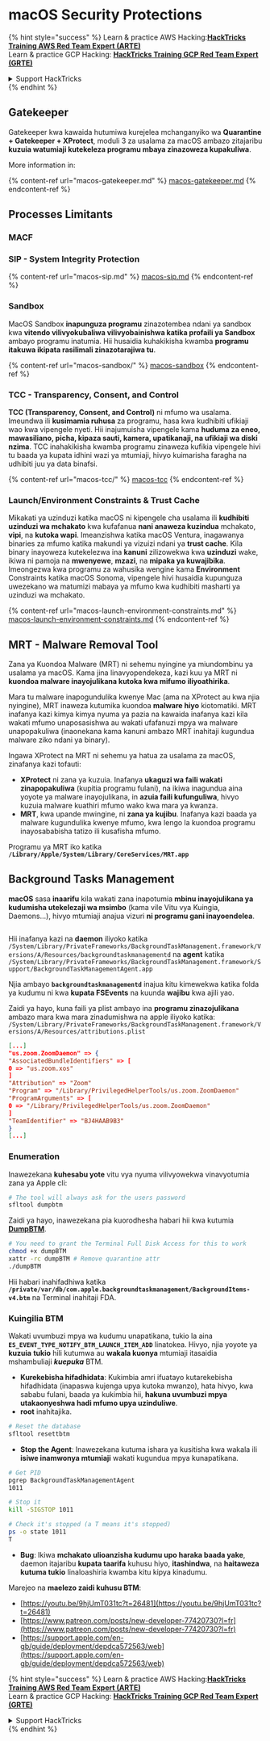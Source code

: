 # macOS Security Protections

{% hint style="success" %}
Learn & practice AWS Hacking:<img src="../../../.gitbook/assets/arte.png" alt="" data-size="line">[**HackTricks Training AWS Red Team Expert (ARTE)**](https://training.hacktricks.xyz/courses/arte)<img src="../../../.gitbook/assets/arte.png" alt="" data-size="line">\
Learn & practice GCP Hacking: <img src="../../../.gitbook/assets/grte.png" alt="" data-size="line">[**HackTricks Training GCP Red Team Expert (GRTE)**<img src="../../../.gitbook/assets/grte.png" alt="" data-size="line">](https://training.hacktricks.xyz/courses/grte)

<details>

<summary>Support HackTricks</summary>

* Check the [**subscription plans**](https://github.com/sponsors/carlospolop)!
* **Join the** 💬 [**Discord group**](https://discord.gg/hRep4RUj7f) or the [**telegram group**](https://t.me/peass) or **follow** us on **Twitter** 🐦 [**@hacktricks\_live**](https://twitter.com/hacktricks\_live)**.**
* **Share hacking tricks by submitting PRs to the** [**HackTricks**](https://github.com/carlospolop/hacktricks) and [**HackTricks Cloud**](https://github.com/carlospolop/hacktricks-cloud) github repos.

</details>
{% endhint %}

## Gatekeeper

Gatekeeper kwa kawaida hutumiwa kurejelea mchanganyiko wa **Quarantine + Gatekeeper + XProtect**, moduli 3 za usalama za macOS ambazo zitajaribu **kuzuia watumiaji kutekeleza programu mbaya zinazoweza kupakuliwa**.

More information in:

{% content-ref url="macos-gatekeeper.md" %}
[macos-gatekeeper.md](macos-gatekeeper.md)
{% endcontent-ref %}

## Processes Limitants

### MACF



### SIP - System Integrity Protection

{% content-ref url="macos-sip.md" %}
[macos-sip.md](macos-sip.md)
{% endcontent-ref %}

### Sandbox

MacOS Sandbox **inapunguza programu** zinazotembea ndani ya sandbox kwa **vitendo vilivyokubaliwa vilivyobainishwa katika profaili ya Sandbox** ambayo programu inatumia. Hii husaidia kuhakikisha kwamba **programu itakuwa ikipata rasilimali zinazotarajiwa tu**.

{% content-ref url="macos-sandbox/" %}
[macos-sandbox](macos-sandbox/)
{% endcontent-ref %}

### TCC - **Transparency, Consent, and Control**

**TCC (Transparency, Consent, and Control)** ni mfumo wa usalama. Imeundwa ili **kusimamia ruhusa** za programu, hasa kwa kudhibiti ufikiaji wao kwa vipengele nyeti. Hii inajumuisha vipengele kama **huduma za eneo, mawasiliano, picha, kipaza sauti, kamera, upatikanaji, na ufikiaji wa diski nzima**. TCC inahakikisha kwamba programu zinaweza kufikia vipengele hivi tu baada ya kupata idhini wazi ya mtumiaji, hivyo kuimarisha faragha na udhibiti juu ya data binafsi.

{% content-ref url="macos-tcc/" %}
[macos-tcc](macos-tcc/)
{% endcontent-ref %}

### Launch/Environment Constraints & Trust Cache

Mikakati ya uzinduzi katika macOS ni kipengele cha usalama ili **kudhibiti uzinduzi wa mchakato** kwa kufafanua **nani anaweza kuzindua** mchakato, **vipi**, na **kutoka wapi**. Imeanzishwa katika macOS Ventura, inagawanya binaries za mfumo katika makundi ya vizuizi ndani ya **trust cache**. Kila binary inayoweza kutekelezwa ina **kanuni** zilizowekwa kwa **uzinduzi** wake, ikiwa ni pamoja na **mwenyewe**, **mzazi**, na **mipaka ya kuwajibika**. Imeongezwa kwa programu za wahusika wengine kama **Environment** Constraints katika macOS Sonoma, vipengele hivi husaidia kupunguza uwezekano wa matumizi mabaya ya mfumo kwa kudhibiti masharti ya uzinduzi wa mchakato.

{% content-ref url="macos-launch-environment-constraints.md" %}
[macos-launch-environment-constraints.md](macos-launch-environment-constraints.md)
{% endcontent-ref %}

## MRT - Malware Removal Tool

Zana ya Kuondoa Malware (MRT) ni sehemu nyingine ya miundombinu ya usalama ya macOS. Kama jina linavyopendekeza, kazi kuu ya MRT ni **kuondoa malware inayojulikana kutoka kwa mifumo iliyoathirika**.

Mara tu malware inapogundulika kwenye Mac (ama na XProtect au kwa njia nyingine), MRT inaweza kutumika kuondoa **malware hiyo** kiotomatiki. MRT inafanya kazi kimya kimya nyuma ya pazia na kawaida inafanya kazi kila wakati mfumo unaposasishwa au wakati ufafanuzi mpya wa malware unapopakuliwa (inaonekana kama kanuni ambazo MRT inahitaji kugundua malware ziko ndani ya binary).

Ingawa XProtect na MRT ni sehemu ya hatua za usalama za macOS, zinafanya kazi tofauti:

* **XProtect** ni zana ya kuzuia. Inafanya **ukaguzi wa faili wakati zinapopakuliwa** (kupitia programu fulani), na ikiwa inagundua aina yoyote ya malware inayojulikana, in **azuia faili kufunguliwa**, hivyo kuzuia malware kuathiri mfumo wako kwa mara ya kwanza.
* **MRT**, kwa upande mwingine, ni **zana ya kujibu**. Inafanya kazi baada ya malware kugundulika kwenye mfumo, kwa lengo la kuondoa programu inayosababisha tatizo ili kusafisha mfumo.

Programu ya MRT iko katika **`/Library/Apple/System/Library/CoreServices/MRT.app`**

## Background Tasks Management

**macOS** sasa **inaarifu** kila wakati zana inapotumia **mbinu inayojulikana ya kudumisha utekelezaji wa msimbo** (kama vile Vitu vya Kuingia, Daemons...), hivyo mtumiaji anajua vizuri **ni programu gani inayoendelea**.

<figure><img src="../../../.gitbook/assets/image (1183).png" alt=""><figcaption></figcaption></figure>

Hii inafanya kazi na **daemon** iliyoko katika `/System/Library/PrivateFrameworks/BackgroundTaskManagement.framework/Versions/A/Resources/backgroundtaskmanagementd` na **agent** katika `/System/Library/PrivateFrameworks/BackgroundTaskManagement.framework/Support/BackgroundTaskManagementAgent.app`

Njia ambayo **`backgroundtaskmanagementd`** inajua kitu kimewekwa katika folda ya kudumu ni kwa **kupata FSEvents** na kuunda **wajibu** kwa ajili yao.

Zaidi ya hayo, kuna faili ya plist ambayo ina **programu zinazojulikana** ambazo mara kwa mara zinadumishwa na apple iliyoko katika: `/System/Library/PrivateFrameworks/BackgroundTaskManagement.framework/Versions/A/Resources/attributions.plist`
```json
[...]
"us.zoom.ZoomDaemon" => {
"AssociatedBundleIdentifiers" => [
0 => "us.zoom.xos"
]
"Attribution" => "Zoom"
"Program" => "/Library/PrivilegedHelperTools/us.zoom.ZoomDaemon"
"ProgramArguments" => [
0 => "/Library/PrivilegedHelperTools/us.zoom.ZoomDaemon"
]
"TeamIdentifier" => "BJ4HAAB9B3"
}
[...]
```
### Enumeration

Inawezekana **kuhesabu yote** vitu vya nyuma vilivyowekwa vinavyotumia zana ya Apple cli:
```bash
# The tool will always ask for the users password
sfltool dumpbtm
```
Zaidi ya hayo, inawezekana pia kuorodhesha habari hii kwa kutumia [**DumpBTM**](https://github.com/objective-see/DumpBTM).
```bash
# You need to grant the Terminal Full Disk Access for this to work
chmod +x dumpBTM
xattr -rc dumpBTM # Remove quarantine attr
./dumpBTM
```
Hii habari inahifadhiwa katika **`/private/var/db/com.apple.backgroundtaskmanagement/BackgroundItems-v4.btm`** na Terminal inahitaji FDA.

### Kuingilia BTM

Wakati uvumbuzi mpya wa kudumu unapatikana, tukio la aina **`ES_EVENT_TYPE_NOTIFY_BTM_LAUNCH_ITEM_ADD`** linatokea. Hivyo, njia yoyote ya **kuzuia** **tukio** hili kutumwa au **wakala kuonya** mtumiaji itasaidia mshambuliaji _**kuepuka**_ BTM.

* **Kurekebisha hifadhidata**: Kukimbia amri ifuatayo kutarekebisha hifadhidata (inapaswa kujenga upya kutoka mwanzo), hata hivyo, kwa sababu fulani, baada ya kukimbia hii, **hakuna uvumbuzi mpya utakaonyeshwa hadi mfumo upya uzinduliwe**.
* **root** inahitajika.
```bash
# Reset the database
sfltool resettbtm
```
* **Stop the Agent**: Inawezekana kutuma ishara ya kusitisha kwa wakala ili **isiwe inamwonya mtumiaji** wakati kugundua mpya kunapatikana.
```bash
# Get PID
pgrep BackgroundTaskManagementAgent
1011

# Stop it
kill -SIGSTOP 1011

# Check it's stopped (a T means it's stopped)
ps -o state 1011
T
```
* **Bug**: Ikiwa **mchakato ulioanzisha kudumu upo haraka baada yake**, daemon itajaribu **kupata taarifa** kuhusu hiyo, **itashindwa**, na **haitaweza kutuma tukio** linaloashiria kwamba kitu kipya kinadumu.

Marejeo na **maelezo zaidi kuhusu BTM**:

* [https://youtu.be/9hjUmT031tc?t=26481](https://youtu.be/9hjUmT031tc?t=26481)
* [https://www.patreon.com/posts/new-developer-77420730?l=fr](https://www.patreon.com/posts/new-developer-77420730?l=fr)
* [https://support.apple.com/en-gb/guide/deployment/depdca572563/web](https://support.apple.com/en-gb/guide/deployment/depdca572563/web)

{% hint style="success" %}
Learn & practice AWS Hacking:<img src="../../../.gitbook/assets/arte.png" alt="" data-size="line">[**HackTricks Training AWS Red Team Expert (ARTE)**](https://training.hacktricks.xyz/courses/arte)<img src="../../../.gitbook/assets/arte.png" alt="" data-size="line">\
Learn & practice GCP Hacking: <img src="../../../.gitbook/assets/grte.png" alt="" data-size="line">[**HackTricks Training GCP Red Team Expert (GRTE)**<img src="../../../.gitbook/assets/grte.png" alt="" data-size="line">](https://training.hacktricks.xyz/courses/grte)

<details>

<summary>Support HackTricks</summary>

* Check the [**subscription plans**](https://github.com/sponsors/carlospolop)!
* **Join the** 💬 [**Discord group**](https://discord.gg/hRep4RUj7f) or the [**telegram group**](https://t.me/peass) or **follow** us on **Twitter** 🐦 [**@hacktricks\_live**](https://twitter.com/hacktricks\_live)**.**
* **Share hacking tricks by submitting PRs to the** [**HackTricks**](https://github.com/carlospolop/hacktricks) and [**HackTricks Cloud**](https://github.com/carlospolop/hacktricks-cloud) github repos.

</details>
{% endhint %}
